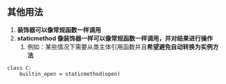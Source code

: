 ## 其他用法
1. **装饰器可以像常规函数一样调用**
2. **staticmethod 像装饰器一样可以像常规函数一样调用，并对结果进行操作**
	1. 例如：某些情况下需要从类主体引用函数并且**希望避免自动转换为实例方法**

```
class C:
	builtin_open = staticmethod(open)
```
